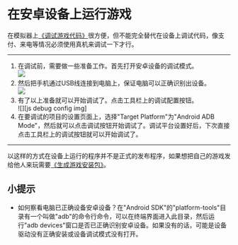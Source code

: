在安卓设备上运行游戏
==========

在模拟器上[《调试游戏代码》](../3-debugging/zh.md)很方便，但不能完全替代在设备上调试代码，像支付、来电等情况必须使用真机来调试一下才行。

------------

1. 在调试前，需要做一些准备工作。首先打开安卓设备的调试模式。  
  ![][enable android debugging img]
2. 然后把手机通过USB线连接到电脑上，保证电脑可以正确识别出设备。  
  ![][adb devices img]
3. 有了以上准备就可以开始调试了。点击工具栏上的调试配置按钮。  
  ![][js debug config img]
5. 在要调试的项目的设置页面上，选择"Target Platform"为"Android ADB Mode"，然后就可以点击调试按钮开始调试了。调试平台设置好后，下次直接点击工具栏上的调试按钮就可以开始调试了。

---------------

以这样的方式在设备上运行的程序并不是正式的发布程序，如果想把自己的游戏发给他人来玩需要[《生成游戏安装包》](../6-packaging-apk/zh.md)。

小提示
------

* 如何察看电脑已正确设备安卓设备？在"Android SDK"的"platform-tools"目录有一个叫做"adb"的命令行命令，可以在终端界面进入此目录，然后运行"adb devices"窗口是否已正确识别安卓设备。如果没有的话，可能是设备驱动没有正确安装或设备调试模式没有打开。

[enable android debugging img]: ./res/enable-android-debugging.png
[adb devices img]: ./res/adb-devices.png
[lua debug config img]: ./res/lua-debug-config.png